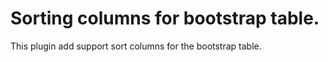 # Sorting columns for bootstrap table. 
This plugin add support sort columns for the bootstrap table.
